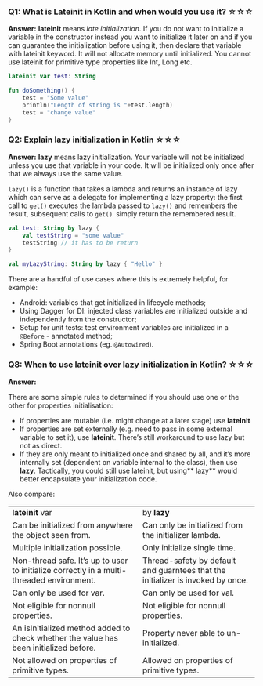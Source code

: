 
### Q1: What is Lateinit in Kotlin and when would you use it? ☆☆☆

**Answer:**
**lateinit** means _late initialization_. If you do not want to initialize a variable in the constructor instead you want to initialize it later on and if you can guarantee the initialization before using it, then declare that variable with lateinit keyword. It will not allocate memory until initialized. You cannot use lateinit for primitive type properties like Int, Long etc.

```kotlin
lateinit var test: String

fun doSomething() {
    test = "Some value"
    println("Length of string is "+test.length)
    test = "change value"
}
```

### Q2: Explain lazy initialization in Kotlin ☆☆☆

**Answer:**
**lazy** means lazy initialization. Your variable will not be initialized unless you use that variable in your code. It will be initialized only once after that we always use the same value.

`lazy()` is a function that takes a lambda and returns an instance of lazy which can serve as a delegate for implementing a lazy property: the first call to `get()` executes the lambda passed to `lazy()` and remembers the result, subsequent calls to `get() `simply return the remembered result.

```kotlin
val test: String by lazy {
    val testString = "some value"
    testString // it has to be return
}
```
```Kotlin
val myLazyString: String by lazy { "Hello" }
```
There are a handful of use cases where this is extremely helpful, for example:

* Android: variables that get initialized in lifecycle methods;
* Using Dagger for DI: injected class variables are initialized outside and independently from the constructor;
* Setup for unit tests: test environment variables are initialized in a `@Before` - annotated method;
* Spring Boot annotations (eg. `@Autowired`).

### Q8: When to use lateinit over lazy initialization in Kotlin? ☆☆☆

**Answer:**


There are some simple rules to determined if you should use one or the other for properties initialisation:
* If properties are mutable (i.e. might change at a later stage) use **lateInit**
* If properties are set externally (e.g. need to pass in some external variable to set it), use **lateinit**. There’s still workaround to use lazy but not as direct.
* If they are only meant to initialized once and shared by all, and it’s more internally set (dependent on variable internal to the class), then use **lazy**. Tactically, you could still use lateinit, but using** lazy** would better encapsulate your initialization code.


Also compare:

|||
|--- |--- |
|**lateinit** var|by **lazy**|
|Can be initialized from anywhere the object seen from.|Can only be initialized from the initializer lambda.|
|Multiple initialization possible.|Only initialize single time.|
|Non-thread safe. It’s up to user to initialize correctly in a multi-threaded environment.|Thread-safety by default and guarntees that the initializer is invoked by once.|
|Can only be used for var.|Can only be used for val.|
|Not eligible for nonnull properties.|Not eligible for nonnull properties.|
|An isInitialized method added to check whether the value has been initialized before.|Property never able to un-initialized.|
|Not allowed on properties of primitive types.|Allowed on properties of primitive types.|
